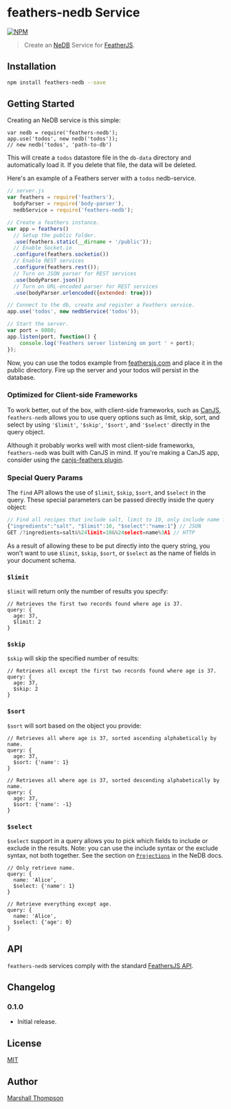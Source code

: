 feathers-nedb Service
=========================

[![NPM](https://nodei.co/npm/feathers-nedb.png?downloads=true&stars=true)](https://nodei.co/npm/feathers-nedb/)


> Create an [NeDB](https://github.com/louischatriot/nedb) Service for [FeatherJS](https://github.com/feathersjs).

## Installation

```bash
npm install feathers-nedb --save
```

## Getting Started

Creating an NeDB service is this simple:

```
var nedb = require('feathers-nedb');
app.use('todos', new nedb('todos'));
// new nedb('todos', 'path-to-db')
```

This will create a `todos` datastore file in the `db-data` directory and automatically load it.  If you delete that file, the data will be deleted.

Here's an example of a Feathers server with a `todos` nedb-service.

```js
// server.js
var feathers = require('feathers'),
  bodyParser = require('body-parser'),
  nedbService = require('feathers-nedb');

// Create a feathers instance.
var app = feathers()
  // Setup the public folder.
  .use(feathers.static(__dirname + '/public'));
  // Enable Socket.io
  .configure(feathers.socketio())
  // Enable REST services
  .configure(feathers.rest());
  // Turn on JSON parser for REST services
  .use(bodyParser.json())
  // Turn on URL-encoded parser for REST services
  .use(bodyParser.urlencoded({extended: true}))

// Connect to the db, create and register a Feathers service.
app.use('todos', new nedbService('todos'));

// Start the server.
var port = 8080;
app.listen(port, function() {
	console.log('Feathers server listening on port ' + port);
});
```


Now, you can use the todos example from [feathersjs.com](http://feathersjs.com) and place it in the public directory.  Fire up the server and your todos will persist in the database.


### Optimized for Client-side Frameworks

To work better, out of the box, with client-side frameworks, such as [CanJS](www.canjs.com), `feathers-nedb` allows you to use query options such as limit, skip, sort, and select by using `'$limit'`, `'$skip'`, `'$sort'`, and `'$select'` directly in the query object.

Although it probably works well with most client-side frameworks, `feathers-nedb` was built with CanJS in mind.  If you're making a CanJS app, consider using the [canjs-feathers plugin](https://github.com/feathersjs/canjs-feathers).

### Special Query Params
The `find` API allows the use of `$limit`, `$skip`, `$sort`, and `$select` in the query.  These special parameters can be passed directly inside the query object:

```js
// Find all recipes that include salt, limit to 10, only include name field.
{"ingredients":"salt", "$limit":10, "$select":"name:1"} // JSON
GET /?ingredients=salt&%24limit=10&%24select=name%3A1 // HTTP
```

As a result of allowing these to be put directly into the query string, you won't want to use `$limit`, `$skip`, `$sort`, or `$select` as the name of fields in your document schema.

### `$limit`

`$limit` will return only the number of results you specify:

```
// Retrieves the first two records found where age is 37.
query: {
  age: 37,
  $limit: 2
}
```


### `$skip`

`$skip` will skip the specified number of results:

```
// Retrieves all except the first two records found where age is 37.
query: {
  age: 37,
  $skip: 2
}
```


### `$sort`

`$sort` will sort based on the object you provide:

```
// Retrieves all where age is 37, sorted ascending alphabetically by name.
query: {
  age: 37,
  $sort: {'name': 1}
}

// Retrieves all where age is 37, sorted descending alphabetically by name.
query: {
  age: 37,
  $sort: {'name': -1}
}
```


### `$select`
`$select` support in a query allows you to pick which fields to include or exclude in the results.  Note: you can use the include syntax or the exclude syntax, not both together.  See the section on [`Projections`](https://github.com/louischatriot/nedb#projections) in the NeDB docs.
```
// Only retrieve name.
query: {
  name: 'Alice',
  $select: {'name': 1}
}

// Retrieve everything except age.
query: {
  name: 'Alice',
  $select: {'age': 0}
}
```


## API

`feathers-nedb` services comply with the standard [FeathersJS API](http://feathersjs.com/api/#).


## Changelog
### 0.1.0
* Initial release.

## License

[MIT](LICENSE)

## Author

[Marshall Thompson](https://github.com/marshallswain)
